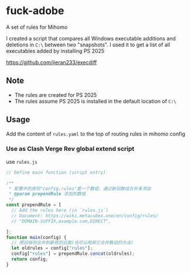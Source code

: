 # fuck-adobe

A set of rules for Mihomo

I created a script that compares all Windows executable additions and deletions in `C:\` between two "snapshots". I used it to get a list of all executables added by installing PS 2025

https://github.com/jieran233/execdiff

## Note

- The rules are created for PS 2025
- The rules assume PS 2025 is installed in the default location of `C:\`

## Usage

Add the content of `rules.yaml` to the top of routing rules in mihomo config

### Use as Clash Verge Rev global extend script

use `rules.js`

```javascript
// Define main function (script entry)

/**
 * 配置中的规则"config.rules"是一个数组，通过新旧数组合并来添加
 * @param prependRule 添加的数组
 */
const prependRule = [
  // Add the rules here (in `rules.js`)
  // Document: https://wiki.metacubex.one/en/config/rules/
  // "DOMAIN-SUFFIX,example.com,DIRECT",

];
function main(config) {
  // 把旧规则合并到新规则后面(也可以用其它合并数组的办法)
  let oldrules = config["rules"];
  config["rules"] = prependRule.concat(oldrules);
  return config;
}
```